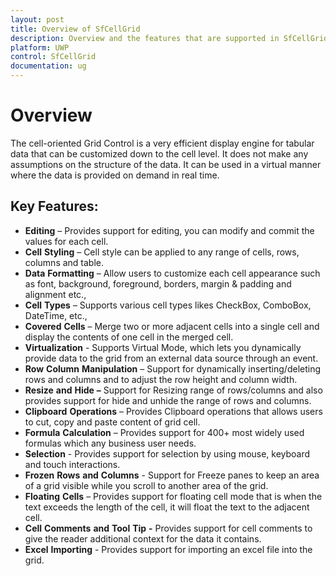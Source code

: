 ```yaml
---
layout: post
title: Overview of SfCellGrid 
description: Overview and the features that are supported in SfCellGrid
platform: UWP
control: SfCellGrid
documentation: ug
---
```


# Overview

The cell-oriented Grid Control is a very efficient display engine for tabular data that can be customized down to the cell level. It does not make any assumptions on the structure of the data. It can be used in a virtual manner where the data is provided on demand in real time. 

## Key Features:

* **Editing** – Provides support for editing, you can modify and commit the values for each cell.
* **Cell** **Styling** – Cell style can be applied to any range of cells, rows, columns and table.
* **Data** **Formatting** – Allow users to customize each cell appearance such as font, background, foreground, borders, margin & padding and alignment etc.,
* **Cell** **Types** – Supports various cell types likes CheckBox, ComboBox, DateTime, etc.,
* **Covered** **Cells** –  Merge two or more adjacent cells into a single cell and display the contents of one cell in the merged cell.
* **Virtualization** - Supports Virtual Mode, which lets you dynamically provide data to the grid from an external data source through an event.
* **Row** **Column** **Manipulation** – Support for dynamically inserting/deleting rows and columns and to adjust the row height and column width.
* **Resize** **and** **Hide** **–** Support for Resizing range of rows/columns and also provides support for hide and unhide the range of rows and columns.
* **Clipboard** **Operations** – Provides Clipboard operations that allows users to cut, copy and paste content of grid cell.
* **Formula** **Calculation** – Provides support for 400+ most widely used formulas which any business user needs.
* **Selection** - Provides support for selection by using mouse, keyboard and touch interactions. 
* **Frozen** **Rows** **and** **Columns** - Support for Freeze panes to keep an area of a grid visible while you scroll to another area of the grid.
* **Floating** **Cells** – Provides support for floating cell mode that is when the text exceeds the length of the cell, it will float the text to the adjacent cell. 
* **Cell** **Comments** **and** **Tool** **Tip** **-** Provides support for cell comments to give the reader additional context for the data it contains.
* **Excel** **Importing** - Provides support for importing an excel file into the grid.
